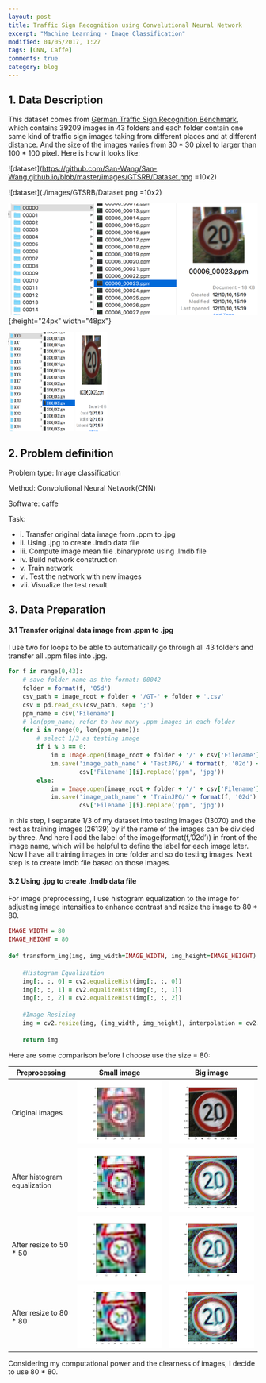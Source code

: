 ```yaml
---
layout: post
title: Traffic Sign Recognition using Convelutional Neural Network
excerpt: "Machine Learning - Image Classification"
modified: 04/05/2017, 1:27
tags: [CNN, Caffe]
comments: true
category: blog
---
```


## 1. Data Description
This dataset comes from [German Traffic Sign Recognition Benchmark](http://benchmark.ini.rub.de/?section=gtsrb&subsection=dataset), which contains 39209 images in 43 folders and each folder contain one same kind of traffic sign images taking from different places and at different distance. And the size of the images varies from 30 * 30 pixel to larger than 100 * 100 pixel. Here is how it looks like:  

![dataset](https://github.com/San-Wang/San-Wang.github.io/blob/master/images/GTSRB/Dataset.png =10x2)

![dataset](./images/GTSRB/Dataset.png =10x2)

![dataset](https://github.com/San-Wang/San-Wang.github.io/blob/master/images/GTSRB/Dataset.png) {:height="24px" width="48px"}

<img src="https://github.com/San-Wang/San-Wang.github.io/blob/master/images/GTSRB/Dataset.png" width="200px" height="200px" />

## 2. Problem definition

Problem type: Image classification  

Method: Convolutional Neural Network(CNN)    

Software: caffe    

Task:
* i. Transfer original data image from .ppm to .jpg
* ii. Using .jpg to create .lmdb data file
* iii. Compute image mean file .binaryproto using .lmdb file 
* iv. Build network construction 
* v. Train network
* vi. Test the network with new images
* vii. Visualize the test result

## 3. Data Preparation
#### 3.1 Transfer original data image from .ppm to .jpg
I use two for loops to be able to automatically go through all 43 folders and transfer all .ppm files into .jpg. 

~~~ ruby
for f in range(0,43):
    # save folder name as the format: 00042
    folder = format(f, '05d')
    csv_path = image_root + folder + '/GT-' + folder + '.csv'
    csv = pd.read_csv(csv_path, sep= ';')
    ppm_name = csv['Filename']
    # len(ppm_name) refer to how many .ppm images in each folder
    for i in range(0, len(ppm_name)):
        # select 1/3 as testing image
        if i % 3 == 0:
            im = Image.open(image_root + folder + '/' + csv['Filename'][i])
            im.save('image_path_name' + 'TestJPG/' + format(f, '02d') + '_' +
                    csv['Filename'][i].replace('ppm', 'jpg'))
        else:
            im = Image.open(image_root + folder + '/' + csv['Filename'][i])
            im.save('image_path_name' + 'TrainJPG/' + format(f, '02d') + '_' +
                    csv['Filename'][i].replace('ppm', 'jpg'))
~~~
In this step, I separate 1/3 of my dataset into testing images (13070) and the rest as training images (26139) by if the name of the images can be divided by three. And here I add the label of the image(format(f,’02d’)) in front of the image name, which will be helpful to define the label for each image later. Now I have all training images in one folder and so do testing images. Next step is to create lmdb file based on those images. 

#### 3.2 Using .jpg to create .lmdb data file
For image preprocessing, I use histogram equalization to the image for adjusting image intensities to enhance contrast and resize the image to 80 * 80. 
~~~ ruby
IMAGE_WIDTH = 80
IMAGE_HEIGHT = 80

def transform_img(img, img_width=IMAGE_WIDTH, img_height=IMAGE_HEIGHT):

    #Histogram Equalization
    img[:, :, 0] = cv2.equalizeHist(img[:, :, 0])
    img[:, :, 1] = cv2.equalizeHist(img[:, :, 1])
    img[:, :, 2] = cv2.equalizeHist(img[:, :, 2])

    #Image Resizing
    img = cv2.resize(img, (img_width, img_height), interpolation = cv2.INTER_CUBIC)

    return img
~~~

Here are some comparison before I choose use the size = 80:  

| Preprocessing | Small image | Big image |   
| --------|:-------:|--------  |    
| Original images  | ![1](https://github.com/San-Wang/San-Wang.github.io/blob/master/images/GTSRB/imshow_original.png)   | ![2](https://github.com/San-Wang/San-Wang.github.io/blob/master/images/GTSRB/imshow_bigOriginal.png)   |  
| After histogram equalization   | ![3](https://github.com/San-Wang/San-Wang.github.io/blob/master/images/GTSRB/imshow_HistEqual.png)   | ![4](https://github.com/San-Wang/San-Wang.github.io/blob/master/images/GTSRB/imshow_bigHistEqual.png)   |  
| After resize to 50 * 50  | ![5](https://github.com/San-Wang/San-Wang.github.io/blob/master/images/GTSRB/imshow_resize50.png)   | ![6](https://github.com/San-Wang/San-Wang.github.io/blob/master/images/GTSRB/imshow_bigResize50.png)   |  
| After resize to 80 * 80   | ![7](https://github.com/San-Wang/San-Wang.github.io/blob/master/images/GTSRB/imshow_resize80.png)   | ![8](https://github.com/San-Wang/San-Wang.github.io/blob/master/images/GTSRB/imshow_bigResize80.png)   |  

Considering my computational power and the clearness of images, I decide to use 80 * 80.


